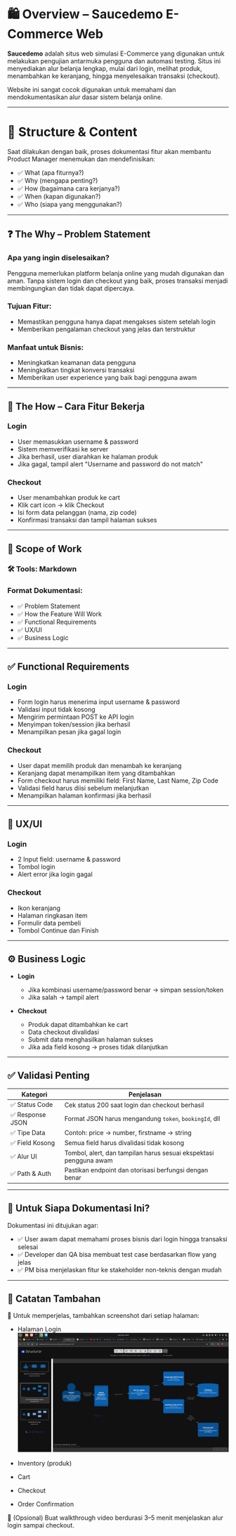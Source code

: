 
# 🛍️ Overview – Saucedemo E-Commerce Web

**Saucedemo** adalah situs web simulasi E-Commerce yang digunakan untuk melakukan pengujian antarmuka pengguna dan automasi testing. Situs ini menyediakan alur belanja lengkap, mulai dari login, melihat produk, menambahkan ke keranjang, hingga menyelesaikan transaksi (checkout). 

Website ini sangat cocok digunakan untuk memahami dan mendokumentasikan alur dasar sistem belanja online.

---

# 🧩 Structure & Content

Saat dilakukan dengan baik, proses dokumentasi fitur akan membantu Product Manager menemukan dan mendefinisikan:

- ✅ What (apa fiturnya?)
- ✅ Why (mengapa penting?)
- ✅ How (bagaimana cara kerjanya?)
- ✅ When (kapan digunakan?)
- ✅ Who (siapa yang menggunakan?)

---

## ❓ The Why – Problem Statement

### Apa yang ingin diselesaikan?

Pengguna memerlukan platform belanja online yang mudah digunakan dan aman. Tanpa sistem login dan checkout yang baik, proses transaksi menjadi membingungkan dan tidak dapat dipercaya.

### Tujuan Fitur:
- Memastikan pengguna hanya dapat mengakses sistem setelah login
- Memberikan pengalaman checkout yang jelas dan terstruktur

### Manfaat untuk Bisnis:
- Meningkatkan keamanan data pengguna
- Meningkatkan tingkat konversi transaksi
- Memberikan user experience yang baik bagi pengguna awam

---

## 🔄 The How – Cara Fitur Bekerja

### Login
- User memasukkan username & password
- Sistem memverifikasi ke server
- Jika berhasil, user diarahkan ke halaman produk
- Jika gagal, tampil alert "Username and password do not match"

### Checkout
- User menambahkan produk ke cart
- Klik cart icon → klik Checkout
- Isi form data pelanggan (nama, zip code)
- Konfirmasi transaksi dan tampil halaman sukses

---

## 📝 Scope of Work

### 🛠 Tools: Markdown

### Format Dokumentasi:
- ✅ Problem Statement
- ✅ How the Feature Will Work
- ✅ Functional Requirements
- ✅ UX/UI
- ✅ Business Logic

---

## ✅ Functional Requirements

### Login
- Form login harus menerima input username & password
- Validasi input tidak kosong
- Mengirim permintaan POST ke API login
- Menyimpan token/session jika berhasil
- Menampilkan pesan jika gagal login

### Checkout
- User dapat memilih produk dan menambah ke keranjang
- Keranjang dapat menampilkan item yang ditambahkan
- Form checkout harus memiliki field: First Name, Last Name, Zip Code
- Validasi field harus diisi sebelum melanjutkan
- Menampilkan halaman konfirmasi jika berhasil

---

## 🎨 UX/UI

### Login
- 2 Input field: username & password
- Tombol login
- Alert error jika login gagal

### Checkout
- Ikon keranjang
- Halaman ringkasan item
- Formulir data pembeli
- Tombol Continue dan Finish

---

## ⚙️ Business Logic

- **Login**
  - Jika kombinasi username/password benar → simpan session/token
  - Jika salah → tampil alert

- **Checkout**
  - Produk dapat ditambahkan ke cart
  - Data checkout divalidasi
  - Submit data menghasilkan halaman sukses
  - Jika ada field kosong → proses tidak dilanjutkan

---

## ✅ Validasi Penting

| Kategori               | Penjelasan                                                             |
|------------------------|------------------------------------------------------------------------|
| ✅ Status Code         | Cek status 200 saat login dan checkout berhasil                        |
| ✅ Response JSON       | Format JSON harus mengandung `token`, `bookingId`, dll                 |
| ✅ Tipe Data           | Contoh: price → number, firstname → string                             |
| ✅ Field Kosong        | Semua field harus divalidasi tidak kosong                              |
| ✅ Alur UI             | Tombol, alert, dan tampilan harus sesuai ekspektasi pengguna awam      |
| ✅ Path & Auth         | Pastikan endpoint dan otorisasi berfungsi dengan benar                 |

---

## 👤 Untuk Siapa Dokumentasi Ini?

Dokumentasi ini ditujukan agar:
- ✅ User awam dapat memahami proses bisnis dari login hingga transaksi selesai
- ✅ Developer dan QA bisa membuat test case berdasarkan flow yang jelas
- ✅ PM bisa menjelaskan fitur ke stakeholder non-teknis dengan mudah

---

## 🧾 Catatan Tambahan


📸 Untuk memperjelas, tambahkan screenshot dari setiap halaman: 
- Halaman Login
![Tampilan VSCode Dokumentasi](./assets/C2.png)

- Inventory (produk)
- Cart
- Checkout
- Order Confirmation

🎥 (Opsional) Buat walkthrough video berdurasi 3–5 menit menjelaskan alur login sampai checkout.
